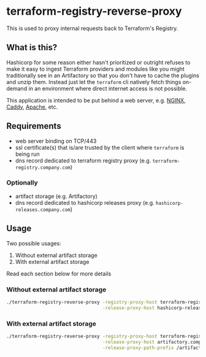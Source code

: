 # terraform-registry-reverse-proxy

This is used to proxy internal requests back to Terraform's Registry.

## What is this?

Hashicorp for some reason either hasn't prioritized or outright refuses to make
it easy to ingest Terraform providers and modules like you might traditionally
see in an Artifactory so that you don't have to cache the plugins and unzip them.
Instead just let the `terraform` cli natively fetch things on-demand in an
environment where direct internet access is not possible.

This application is intended to be put behind a web server, e.g. [NGINX][1], [Caddy][2],
[Apache][3], etc.

## Requirements

- web server binding on TCP/443
- ssl certificate(s) that is/are trusted by the client where `terraform` is
  being run
- dns record dedicated to terraform registry proxy (e.g. `terraform-registry.company.com`)


### Optionally

- artifact storage (e.g. Artifactory)
- dns record dedicated to hashicorp releases proxy (e.g. `hashicorp-releases.company.com`)

## Usage

Two possible usages:

1. Without external artifact storage
2. With external artifact storage

Read each section below for more details

### Without external artifact storage

```bash
./terraform-registry-reverse-proxy -registry-proxy-host terraform-registry.company.com \
                                   -release-proxy-host hashicorp-releases.company.com
```

### With external artifact storage

```bash
./terraform-registry-reverse-proxy -registry-proxy-host terraform-registry.company.com \
                                   -release-proxy-host artifactory.company.com \
                                   -release-proxy-path-prefix /artifactory/hashicorp-releases
```

[1]: https://nginx.org/en/
[2]: https://caddyserver.com/
[3]: https://httpd.apache.org/
